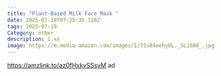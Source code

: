 ```yaml
---
title: "Plant-Based Milk Face Mask "
date: 2025-07-19T07:25:35.110Z
tags: 2025-07-19
Category: other
description: 1.xx
image: https://m.media-amazon.com/images/I/71s84eehyOL._SL1500_.jpg
---
```

https://amzlink.to/az0fHxkvSSsyM ad